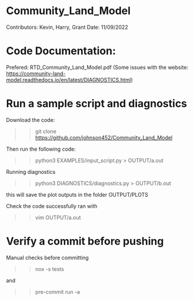 # Community_Land_Model

Contributors: Kevin, Harry, Grant Date: 11/09/2022

# Code Documentation:

Prefered: RTD_Community_Land_Model.pdf
(Some issues with the website: https://community-land-model.readthedocs.io/en/latest/DIAGNOSTICS.html)

# Run a sample script and diagnostics

Download the code:

> > git clone https://github.com/johnson452/Community_Land_Model

Then run the following code:

> > python3 EXAMPLES/input_script.py > OUTPUT/a.out

Running diagnostics

> > python3 DIAGNOSTICS/diagnostics.py > OUTPUT/b.out

this will save the plot outputs in the folder OUTPUT/PLOTS

Check the code successfully ran with

> > vim OUTPUT/a.out

# Verify a commit before pushing

Manual checks before committing

> > nox -s tests

and

> > pre-commit run -a
